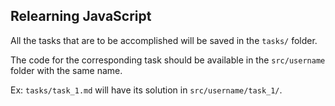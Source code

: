 ## Relearning JavaScript

All the tasks that are to be accomplished will be saved in the `tasks/` folder.

The code for the corresponding task should be available in the `src/username` folder with the same name.

Ex: `tasks/task_1.md` will have its solution in `src/username/task_1/`.

